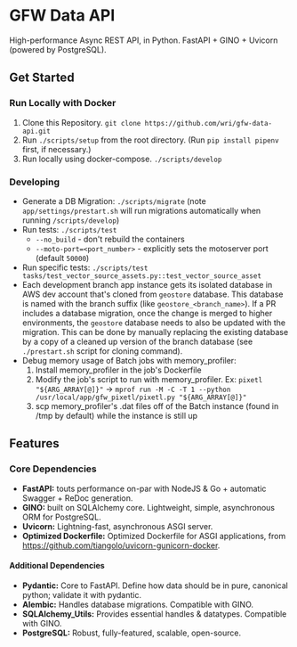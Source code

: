 # GFW Data API
High-performance Async REST API, in Python. FastAPI + GINO + Uvicorn (powered by PostgreSQL).

## Get Started
### Run Locally with Docker

1. Clone this Repository. `git clone https://github.com/wri/gfw-data-api.git`
2. Run `./scripts/setup` from the root directory. (Run `pip install pipenv` first, if necessary.)
3. Run locally using docker-compose. `./scripts/develop`

### Developing
* Generate a DB Migration: `./scripts/migrate` (note `app/settings/prestart.sh` will run migrations automatically when running `/scripts/develop`)
* Run tests: `./scripts/test`
  * `--no_build` - don't rebuild the containers
  * `--moto-port=<port_number>` - explicitly sets the motoserver port (default `50000`)
* Run specific tests: `./scripts/test tasks/test_vector_source_assets.py::test_vector_source_asset`
* Each development branch app instance gets its isolated database in AWS dev account that's cloned from `geostore` database. This database is named with the branch suffix (like `geostore_<branch_name>`). If a PR includes a database migration, once the change is merged to higher environments, the `geostore` database needs to also be updated with the migration. This can be done by manually replacing the existing database by a copy of a cleaned up version of the branch database (see `./prestart.sh` script for cloning command).
* Debug memory usage of Batch jobs with memory_profiler:
    1. Install memory_profiler in the job's Dockerfile
    2. Modify the job's script to run with memory_profiler. Ex: `pixetl "${ARG_ARRAY[@]}"` -> `mprof run -M -C -T 1 --python /usr/local/app/gfw_pixetl/pixetl.py "${ARG_ARRAY[@]}"`
    3. scp memory_profiler's .dat files off of the Batch instance (found in /tmp by default) while the instance is still up

## Features
### Core Dependencies
* **FastAPI:** touts performance on-par with NodeJS & Go + automatic Swagger + ReDoc generation.
* **GINO:** built on SQLAlchemy core. Lightweight, simple, asynchronous ORM for PostgreSQL.
* **Uvicorn:** Lightning-fast, asynchronous ASGI server.
* **Optimized Dockerfile:** Optimized Dockerfile for ASGI applications, from https://github.com/tiangolo/uvicorn-gunicorn-docker.

#### Additional Dependencies
* **Pydantic:** Core to FastAPI. Define how data should be in pure, canonical python; validate it with pydantic.
* **Alembic:** Handles database migrations. Compatible with GINO.
* **SQLAlchemy_Utils:** Provides essential handles & datatypes. Compatible with GINO.
* **PostgreSQL:** Robust, fully-featured, scalable, open-source.
